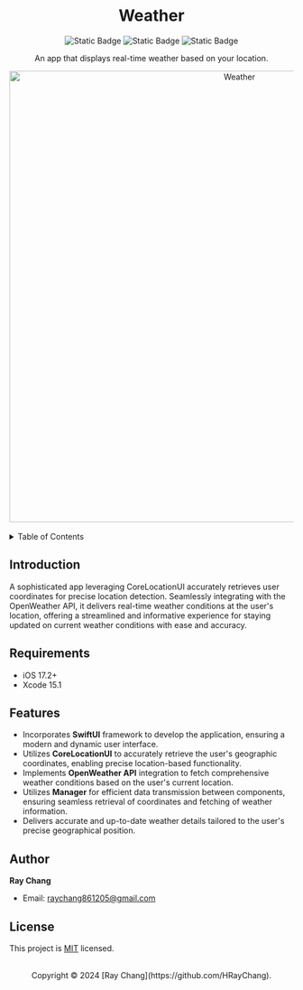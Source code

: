 <div align="center">

# Weather

![Static Badge](https://img.shields.io/badge/Swift-5.0-orange?logo=swift&style=for-the-badge) 
![Static Badge](https://img.shields.io/badge/License-MIT-blue?style=for-the-badge) 
![Static Badge](https://img.shields.io/badge/iOS-17.2+-lightgrey?style=for-the-badge)

An app that displays real-time weather based on your location.

<img src="https://github.com/HRayChang/Weather/assets/111962195/fcd82049-e054-46c2-89ab-28e533038eea" alt="Weather" width="800">
</div>

<br />

<details>
  <summary>Table of Contents</summary>
  <ul>
    <li><a href="#introduction">Introduction</a></li>
    <li><a href="#requirements">Requirements</a></li>
    <li><a href="#features">Features</a></li>
    <li><a href="#author">Author</a></li>
    <li><a href="#license">License</a></li>
  </ul>
</details>

<!-- Introduction -->
## Introduction
A sophisticated app leveraging CoreLocationUI accurately retrieves user coordinates for precise location detection. Seamlessly integrating with the OpenWeather API, it delivers real-time weather conditions at the user's location, offering a streamlined and informative experience for staying updated on current weather conditions with ease and accuracy.

<!-- Requirements -->
## Requirements
- iOS 17.2+
- Xcode 15.1

<!-- Features -->
## Features
- Incorporates **SwiftUI** framework to develop the application, ensuring a modern and dynamic user interface.
- Utilizes **CoreLocationUI** to accurately retrieve the user's geographic coordinates, enabling precise location-based functionality.
- Implements **OpenWeather API** integration to fetch comprehensive weather conditions based on the user's current location.
- Utilizes **Manager** for efficient data transmission between components, ensuring seamless retrieval of coordinates and fetching of weather information.
- Delivers accurate and up-to-date weather details tailored to the user's precise geographical position.

<!-- Author -->
## Author
 **Ray Chang**
* Email: [raychang861205@gmail.com]()

<!-- License -->
## License
This project is [MIT](https://github.com/HRayChang/Art-Institute-of-Chicago/blob/main/LICENSE) licensed.

<br />

<div align="center">
Copyright © 2024 [Ray Chang](https://github.com/HRayChang).
</div>
